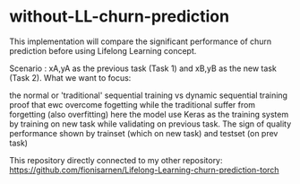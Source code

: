 # without-LL-churn-prediction
This implementation will compare the significant performance of churn prediction before using Lifelong Learning concept.

Scenario : xA,yA as the previous task (Task 1) and xB,yB as the new task (Task 2). What we want to focus:

the normal or 'traditional' sequential training vs dynamic sequential training
proof that ewc overcome fogetting while the traditional suffer from forgetting (also overfitting)
here the model use Keras as the training system by training on new task while validating on previous task. The sign of quality performance shown by trainset (which on new task) and testset (on prev task)

This repository directly connected to my other repository:
https://github.com/fionisarnen/Lifelong-Learning-churn-prediction-torch

